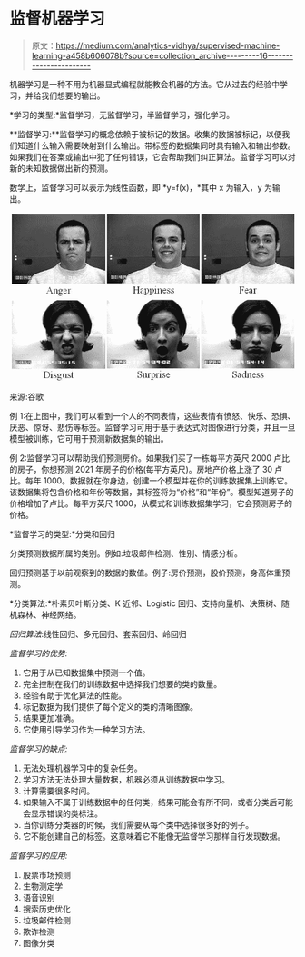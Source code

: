# 监督机器学习

> 原文：<https://medium.com/analytics-vidhya/supervised-machine-learning-a458b606078b?source=collection_archive---------16----------------------->

机器学习是一种不用为机器显式编程就能教会机器的方法。它从过去的经验中学习，并给我们想要的输出。

*学习的类型:*监督学习，无监督学习，半监督学习，强化学习。

**监督学习:**监督学习的概念依赖于被标记的数据。收集的数据被标记，以便我们知道什么输入需要映射到什么输出。带标签的数据集同时具有输入和输出参数。如果我们在答案或输出中犯了任何错误，它会帮助我们纠正算法。监督学习可以对新的未知数据做出新的预测。

数学上，监督学习可以表示为线性函数，即 *y=f(x)，*其中 x 为输入，y 为输出。

![](img/613d7b3be7430ec3ddb9fac3b44f1805.png)

来源:谷歌

例 1:在上图中，我们可以看到一个人的不同表情，这些表情有愤怒、快乐、恐惧、厌恶、惊讶、悲伤等标签。监督学习可用于基于表达式对图像进行分类，并且一旦模型被训练，它可用于预测新数据集的输出。

例 2:监督学习可以帮助我们预测房价。如果我们买了一栋每平方英尺 2000 卢比的房子，你想预测 2021 年房子的价格(每平方英尺)。房地产价格上涨了 30 卢比。每年 1000。数据就在你身边，创建一个模型并在你的训练数据集上训练它。该数据集将包含价格和年份等数据，其标签将为“价格”和“年份”。模型知道房子的价格增加了卢比。每平方英尺 1000，从模式和训练数据集学习，它会预测房子的价格。

*监督学习的类型:*分类和回归

分类预测数据所属的类别。例如:垃圾邮件检测、性别、情感分析。

回归预测基于以前观察到的数据的数值。例子:房价预测，股价预测，身高体重预测。

*分类算法:*朴素贝叶斯分类、K 近邻、Logistic 回归、支持向量机、决策树、随机森林、神经网络。

*回归算法*:线性回归、多元回归、套索回归、岭回归

*监督学习的优势:*

1.  它用于从已知数据集中预测一个值。
2.  完全控制在我们的训练数据中选择我们想要的类的数量。
3.  经验有助于优化算法的性能。
4.  标记数据为我们提供了每个定义的类的清晰图像。
5.  结果更加准确。
6.  它使用引导学习作为一种学习方法。

*监督学习的缺点:*

1.  无法处理机器学习中的复杂任务。
2.  学习方法无法处理大量数据，机器必须从训练数据中学习。
3.  计算需要很多时间。
4.  如果输入不属于训练数据中的任何类，结果可能会有所不同，或者分类后可能会显示错误的类标注。
5.  当你训练分类器的时候，我们需要从每个类中选择很多好的例子。
6.  它不能创建自己的标签。这意味着它不能像无监督学习那样自行发现数据。

*监督学习的应用:*

1.  股票市场预测
2.  生物测定学
3.  语音识别
4.  搜索历史优化
5.  垃圾邮件检测
6.  欺诈检测
7.  图像分类